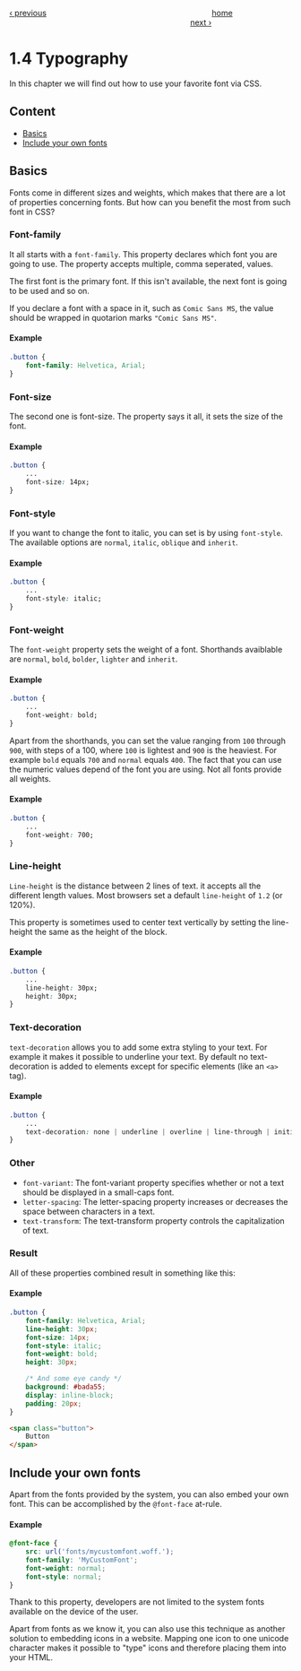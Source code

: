 [‹ previous](./1.3-Length-Units.md)
&nbsp;&nbsp;&nbsp;&nbsp;&nbsp;&nbsp;&nbsp;&nbsp;&nbsp;&nbsp;&nbsp;&nbsp;&nbsp;&nbsp;&nbsp;&nbsp;&nbsp;&nbsp;&nbsp;&nbsp;&nbsp;&nbsp;&nbsp;&nbsp;&nbsp;&nbsp;&nbsp;&nbsp;&nbsp;&nbsp;&nbsp;&nbsp;&nbsp;&nbsp;&nbsp;&nbsp;&nbsp;&nbsp;&nbsp;&nbsp;&nbsp;&nbsp;&nbsp;&nbsp;&nbsp;&nbsp;&nbsp;&nbsp;&nbsp;&nbsp;&nbsp;&nbsp;&nbsp;&nbsp;&nbsp;&nbsp;&nbsp;&nbsp;&nbsp;&nbsp;&nbsp;&nbsp;&nbsp;&nbsp;&nbsp;&nbsp;&nbsp;&nbsp;&nbsp;&nbsp;&nbsp;&nbsp;&nbsp;
[home](../../README.md)
&nbsp;&nbsp;&nbsp;&nbsp;&nbsp;&nbsp;&nbsp;&nbsp;&nbsp;&nbsp;&nbsp;&nbsp;&nbsp;&nbsp;&nbsp;&nbsp;&nbsp;&nbsp;&nbsp;&nbsp;&nbsp;&nbsp;&nbsp;&nbsp;&nbsp;&nbsp;&nbsp;&nbsp;&nbsp;&nbsp;&nbsp;&nbsp;&nbsp;&nbsp;&nbsp;&nbsp;&nbsp;&nbsp;&nbsp;&nbsp;&nbsp;&nbsp;&nbsp;&nbsp;&nbsp;&nbsp;&nbsp;&nbsp;&nbsp;&nbsp;&nbsp;&nbsp;&nbsp;&nbsp;&nbsp;&nbsp;&nbsp;&nbsp;&nbsp;&nbsp;&nbsp;&nbsp;&nbsp;&nbsp;&nbsp;&nbsp;&nbsp;&nbsp;&nbsp;&nbsp;&nbsp;&nbsp;&nbsp;&nbsp;&nbsp;&nbsp;&nbsp;&nbsp;&nbsp;&nbsp;&nbsp;
[next ›](./1.5-Selectors.md)

# 1.4 Typography

In this chapter we will find out how to use your favorite font via CSS.

## Content

- [Basics](#basics)
- [Include your own fonts](#include-your-own-fonts)

## Basics

Fonts come in different sizes and weights, which makes that there are a lot of properties concerning fonts.
But how can you benefit the most from such font in CSS?

### Font-family
It all starts with a `font-family`. This property declares which font you are going to use.
The property accepts multiple, comma seperated, values.

The first font is the primary font. If this isn't available, the next font is going to be used and so on.

If you declare a font with a space in it, such as `Comic Sans MS`, the value should be wrapped in quotarion marks `"Comic Sans MS"`.

#### Example
```css
.button {
	font-family: Helvetica, Arial;
}
```

### Font-size
The second one is font-size. The property says it all, it sets the size of the font.

#### Example
```css
.button {
	...
	font-size: 14px;
}
```

### Font-style
If you want to change the font to italic, you can set is by using `font-style`.
The available options are `normal`, `italic`, `oblique` and `inherit`.

#### Example
```css
.button {
	...
	font-style: italic;
}
```

### Font-weight
The `font-weight` property sets the weight of a font.
Shorthands avaiblable are `normal`, `bold`, `bolder`, `lighter` and `inherit`.

#### Example
```css
.button {
	...
	font-weight: bold;
}
```

Apart from the shorthands, you can set the value ranging from `100` through `900`, with steps of a 100, where `100` is lightest and `900` is the heaviest.
For example `bold` equals `700` and `normal` equals `400`.
The fact that you can use the numeric values depend of the font you are using. Not all fonts provide all weights.

#### Example
```css
.button {
	...
	font-weight: 700;
}
```

### Line-height
`Line-height` is the distance between 2 lines of text. it accepts all the different length values.
Most browsers set a default `line-height` of `1.2` (or 120%).

This property is sometimes used to center text vertically by setting the line-height the same as the height of the block.

#### Example
```css
.button {
	...
	line-height: 30px;
	height: 30px;
}
```

### Text-decoration
`text-decoration` allows you to add some extra styling to your text. For example it makes it possible to underline your text. By default no text-decoration is added to elements except for specific elements (like an `<a>` tag).

#### Example
```css
.button {
	...
	text-decoration: none | underline | overline | line-through | initial | inherit;
}
```

### Other

- `font-variant`: The font-variant property specifies whether or not a text should be displayed in a small-caps font.
- `letter-spacing`: The letter-spacing property increases or decreases the space between characters in a text.
- `text-transform`: The text-transform property controls the capitalization of text.

### Result
All of these properties combined result in something like this:

#### Example
```css
.button {
	font-family: Helvetica, Arial;
	line-height: 30px;
	font-size: 14px;
	font-style: italic;
	font-weight: bold;
	height: 30px;

	/* And some eye candy */
	background: #bada55;
	display: inline-block;
	padding: 20px;
}
```

```html
<span class="button">
	Button
</span>
```

## Include your own fonts
Apart from the fonts provided by the system, you can also embed your own font.
This can be accomplished by the `@font-face` at-rule.

#### Example
```css
@font-face {
	src: url('fonts/mycustomfont.woff.');
	font-family: 'MyCustomFont';
	font-weight: normal;
	font-style: normal;
}
```

Thank to this property, developers are not limited to the system fonts available on the device of the user.

Apart from fonts as we know it, you can also use this technique as another solution to embedding icons in a website.
Mapping one icon to one unicode character makes it possible to "type" icons and therefore placing them into your HTML.
